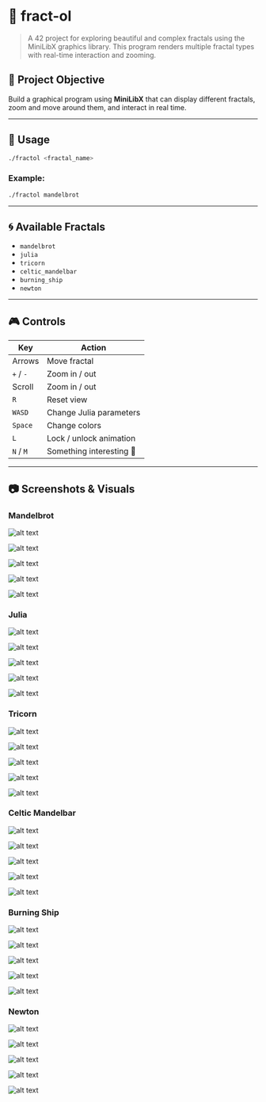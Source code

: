 # 🌌 fract-ol

> A 42 project for exploring beautiful and complex fractals using the MiniLibX graphics library.
> This program renders multiple fractal types with real-time interaction and zooming.

## 🧠 Project Objective

Build a graphical program using **MiniLibX** that can display different fractals, zoom and move around them, and interact in real time.

---

## 🚀 Usage

```bash
./fractol <fractal_name>
```

### Example:

```bash
./fractol mandelbrot
```

---

## 🌀 Available Fractals

* `mandelbrot`
* `julia`
* `tricorn`
* `celtic_mandelbar`
* `burning_ship`
* `newton`

---

## 🎮 Controls

| Key       | Action                   |
| --------- | ------------------------ |
| Arrows    | Move fractal             |
| `+` / `-` | Zoom in / out            |
| Scroll    | Zoom in / out            |
| `R`       | Reset view               |
| `WASD`    | Change Julia parameters  |
| `Space`   | Change colors            |
| `L`       | Lock / unlock animation  |
| `N` / `M` | Something interesting 🙂 |

---

## 📷 Screenshots & Visuals

### Mandelbrot

![alt text](.assets/image.png)

![alt text](.assets/image-1.png)

![alt text](.assets/image-2.png)

![alt text](.assets/image-3.png)

![alt text](.assets/image-4.png)

### Julia

![alt text](.assets/image-5.png)

![alt text](.assets/image-6.png)

![alt text](.assets/image-7.png)

![alt text](.assets/image-8.png)

![alt text](.assets/image-9.png)

### Tricorn

![alt text](.assets/image-10.png)

![alt text](.assets/image-11.png)

![alt text](.assets/image-12.png)

![alt text](.assets/image-13.png)

![alt text](.assets/image-14.png)

### Celtic Mandelbar

![alt text](.assets/image-15.png)

![alt text](.assets/image-16.png)

![alt text](.assets/image-17.png)

![alt text](.assets/image-18.png)

![alt text](.assets/image-19.png)

### Burning Ship

![alt text](.assets/image-20.png)

![alt text](.assets/image-21.png)

![alt text](.assets/image-22.png)

![alt text](.assets/image-23.png)

![alt text](.assets/image-24.png)

### Newton

![alt text](.assets/image-25.png)

![alt text](.assets/image-26.png)

![alt text](.assets/image-27.png)

![alt text](.assets/image-28.png)

![alt text](.assets/image-29.png)
